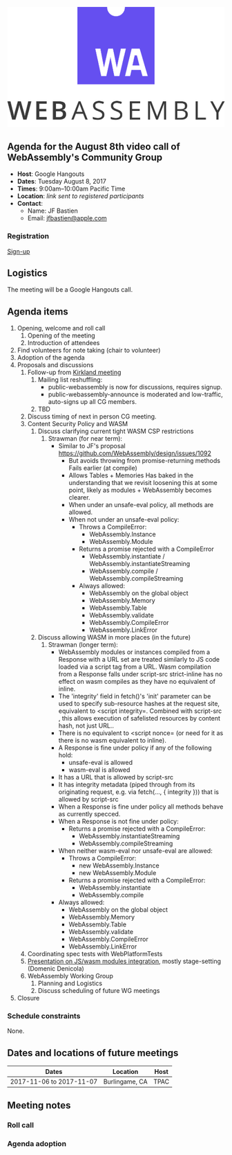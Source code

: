 ![WebAssembly logo](/images/WebAssembly.png)

## Agenda for the August 8th video call of WebAssembly's Community Group

- **Host**: Google Hangouts
- **Dates**: Tuesday August 8, 2017
- **Times**: 9:00am–10:00am Pacific Time
- **Location**: *link sent to registered participants*
- **Contact**:
    - Name: JF Bastien
    - Email: jfbastien@apple.com

### Registration

[Sign-up](https://goo.gl/forms/2Te4NrrQYdmVGVkD2)

## Logistics

The meeting will be a Google Hangouts call.

## Agenda items

1. Opening, welcome and roll call
    1. Opening of the meeting
    1. Introduction of attendees
1. Find volunteers for note taking (chair to volunteer)
1. Adoption of the agenda
1. Proposals and discussions
    1. Follow-up from [Kirkland meeting](https://github.com/WebAssembly/meetings/blob/master/2017/CG-07.md)
        1. Mailing list reshuffling:
            - public-webassembly is now for discussions, requires signup.
            - public-webassembly-announce is moderated and low-traffic, auto-signs up all CG members.
        1. TBD
    1. Discuss timing of next in person CG meeting.
    1. Content Security Policy and WASM
        1. Discuss clarifying current tight WASM CSP restrictions
            1. Strawman (for near term):
                * Similar to JF's proposal https://github.com/WebAssembly/design/issues/1092
                    * But avoids throwing from promise-returning methods
                      Fails earlier (at compile)
                    * Allows Tables + Memories
                      Has baked in the understanding that we revisit loosening this at some point,
                      likely as modules + WebAssembly becomes clearer.
                    * When under an unsafe-eval policy, all methods are allowed.
                    * When not under an unsafe-eval policy:
                        * Throws a CompileError:
                            * WebAssembly.Instance
                            * WebAssembly.Module
                        * Returns a promise rejected with a CompileError
                            * WebAssembly.instantiate / WebAssembly.instantiateStreaming
                            * WebAssembly.compile / WebAssembly.compileStreaming
                        * Always allowed:
                            * WebAssembly on the global object
                            * WebAssembly.Memory
                            * WebAssembly.Table
                            * WebAssembly.validate
                            * WebAssembly.CompileError
                            * WebAssembly.LinkError
        1. Discuss allowing WASM in more places (in the future)
            1. Strawman (longer term):
                * WebAssembly modules or instances compiled from a Response with
                  a URL set are treated similarly to JS code loaded via a script tag from a URL.
                  Wasm compilation from a Response falls under script-src
                  strict-inline has no effect on wasm compiles as they have no equivalent of inline.
                * The 'integrity' field in fetch()'s 'init' parameter can be used to specify sub-resource hashes at the 
                  request site, equivalent to <script integrity=.
                  Combined with script-src <source-hash>,
                  this allows execution of safelisted resources by content hash, not just URL..
                * There is no equivalent to <script nonce= (or need for it as there is no wasm equivalent to inline).
                * A Response is fine under policy if any of the following hold:
                    * unsafe-eval is allowed
                    * wasm-eval is allowed
                * It has a URL that is allowed by script-src
                * It has integrity metadata (piped through from its originating request,
                  e.g. via fetch(..., { integrity })) that is allowed by script-src
                * When a Response is fine under policy all methods behave as currently specced.
                * When a Response is not fine under policy:
                    * Returns a promise rejected with a CompileError:
                        * WebAssembly.instantiateStreaming
                        * WebAssembly.compileStreaming
                * When neither wasm-eval nor unsafe-eval are allowed:
                    * Throws a CompileError:
                        * new WebAssembly.Instance
                        * new WebAssembly.Module
                    * Returns a promise rejected with a CompileError:
                        * WebAssembly.instantiate
                        * WebAssembly.compile
                * Always allowed:
                    * WebAssembly on the global object
                    * WebAssembly.Memory
                    * WebAssembly.Table
                    * WebAssembly.validate
                    * WebAssembly.CompileError
                    * WebAssembly.LinkError
    1. Coordinating spec tests with WebPlatformTests
    1. [Presentation on JS/wasm modules integration](https://docs.google.com/presentation/d/11tHsNh2U9oEJD4lvV7XX2M22JnyeyyCHj1ncmspXjBU/edit?usp=sharing), mostly stage-setting (Domenic Denicola)
    1. WebAssembly Working Group
        1. Planning and Logistics
        1. Discuss scheduling of future WG meetings
1. Closure

### Schedule constraints

None.

## Dates and locations of future meetings

| Dates                    | Location          | Host       |
|--------------------------|-------------------|------------|
| 2017-11-06 to 2017-11-07 | Burlingame, CA    | TPAC       |

## Meeting notes

### Roll call

### Agenda adoption

